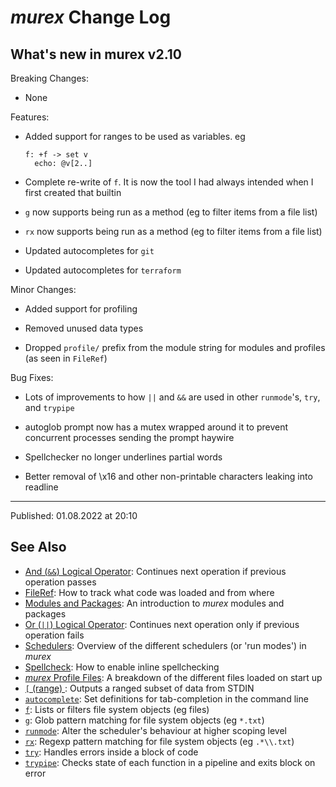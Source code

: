 # _murex_ Change Log

## What's new in murex v2.10

Breaking Changes:

* None

Features:

* Added support for ranges to be used as variables. eg

    <pre><code>f: +f -> set v
    echo: @v[2..]</code></pre>

* Complete re-write of `f`. It is now the tool I had always intended when I first created that builtin

* `g` now supports being run as a method (eg to filter items from a file list)

* `rx` now supports being run as a method (eg to filter items from a file list)

* Updated autocompletes for `git`

* Updated autocompletes for `terraform`

Minor Changes:

* Added support for profiling

* Removed unused data types

* Dropped `profile/` prefix from the module string for modules and profiles (as seen in `FileRef`)

Bug Fixes:

* Lots of improvements to how `||` and `&&` are used in other `runmode`'s, `try`, and `trypipe`

* autoglob prompt now has a mutex wrapped around it to prevent concurrent processes sending the prompt haywire

* Spellchecker no longer underlines partial words

* Better removal of \\x16 and other non-printable characters leaking into readline

<hr>

Published: 01.08.2022 at 20:10

## See Also

* [And (`&&`) Logical Operator](../parser/logical-and.md):
  Continues next operation if previous operation passes
* [FileRef](../user-guide/fileref.md):
  How to track what code was loaded and from where
* [Modules and Packages](../user-guide/modules.md):
  An introduction to _murex_ modules and packages
* [Or (`||`) Logical Operator](../parser/logical-or.md):
  Continues next operation only if previous operation fails
* [Schedulers](../user-guide/schedulers.md):
  Overview of the different schedulers (or 'run modes') in _murex_
* [Spellcheck](../user-guide/spellcheck.md):
  How to enable inline spellchecking
* [_murex_ Profile Files](../user-guide/profile.md):
  A breakdown of the different files loaded on start up
* [`[` (range) ](../commands/range.md):
  Outputs a ranged subset of data from STDIN
* [`autocomplete`](../commands/autocomplete.md):
  Set definitions for tab-completion in the command line
* [`f`](../commands/f.md):
  Lists or filters file system objects (eg files)
* [`g`](../commands/g.md):
  Glob pattern matching for file system objects (eg `*.txt`)
* [`runmode`](../commands/runmode.md):
  Alter the scheduler's behaviour at higher scoping level
* [`rx`](../commands/rx.md):
  Regexp pattern matching for file system objects (eg `.*\\.txt`)
* [`try`](../commands/try.md):
  Handles errors inside a block of code
* [`trypipe`](../commands/trypipe.md):
  Checks state of each function in a pipeline and exits block on error